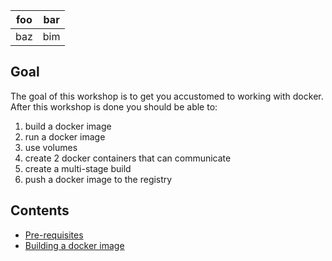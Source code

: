 | foo | bar |
| --- | --- |
| baz | bim |

## Goal

The goal of this workshop is to get you accustomed to working with docker. After this workshop is done you should be able to:

1. build a docker image
2. run a docker image
3. use volumes
4. create 2 docker containers that can communicate
5. create a multi-stage build
6. push a docker image to the registry


## Contents

* <a href="https://workshops.emanuelciuca.com/docker/pre-requisites">Pre-requisites</a>
* <a href="https://workshops.emanuelciuca.com/docker/build-docker">Building a docker image</a>
